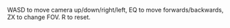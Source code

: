WASD to move camera up/down/right/left, EQ to move forwards/backwards, ZX to change FOV. R to reset.
